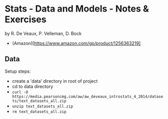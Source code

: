 # Stats - Data and Models - Notes & Exercises

by R. De Veaux, P. Velleman, D. Bock

* (Amazon)[https://www.amazon.com/gp/product/1256363219]

## Data

Setup steps:

* create a 'data' directory in root of project
* cd to data directory
* `curl -O https://media.pearsoncmg.com/aw/aw_deveaux_introstats_4_2014/datasets/text_datasets_all.zip`
* `unzip text_datasets_all.zip`
* `rm text_datasets_all.zip`
